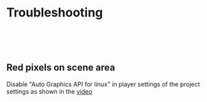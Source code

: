 # Troubleshooting

<br>
<br>
<br>

## Red pixels on scene area

Disable "Auto Graphics API for linux" in player settings of the project settings as shown in the [video](https://www.youtube.com/watch?v=rod3Bnkb3lI&t=106s)
